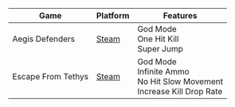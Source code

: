 Game              | Platform                                          | Features
------------------|---------------------------------------------------|---------
Aegis Defenders   | [Steam](https://store.steampowered.com/app/371140)| God Mode<br>One Hit Kill<br>Super Jump
Escape From Tethys| [Steam](https://store.steampowered.com/app/822540)| God Mode<br>Infinite Ammo<br>No Hit Slow Movement <br>Increase Kill Drop Rate
